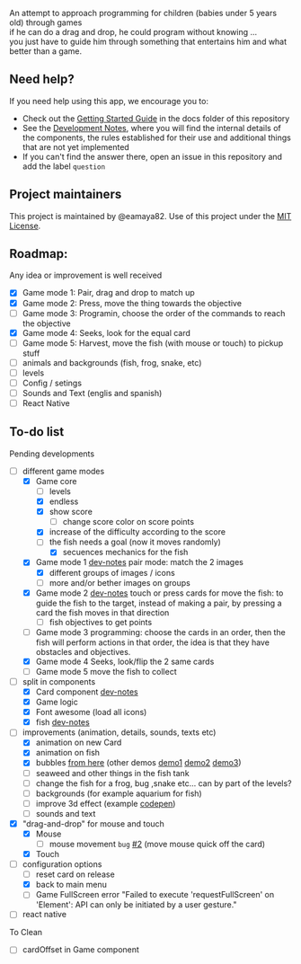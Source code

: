 An attempt to approach programming for children (babies under 5 years old) through games  
if he can do a drag and drop, he could program without knowing ...  
you just have to guide him through something that entertains him and what better than a game.  

## Need help?

If you need help using this app, we encourage you to:  

- Check out the [Getting Started Guide](docs/getting-started.md) in the docs folder of this repository
- See the [Development Notes](docs/dev-notes.md), where you will find the internal details of the components, the rules established for their use and additional things that are not yet implemented
- If you can't find the answer there, open an issue in this repository and add the label `question`

## Project maintainers

This project is maintained by @eamaya82. Use of this project under the [MIT License](LICENSE).  


## Roadmap:
Any idea or improvement is well received  

- [x] Game mode 1: Pair, drag and drop to match up
- [x] Game mode 2: Press, move the thing towards the objective
- [ ] Game mode 3: Programin, choose the order of the commands to reach the objective
- [x] Game mode 4: Seeks, look for the equal card  
- [ ] Game mode 5: Harvest, move the fish (with mouse or touch) to pickup stuff  
- [ ] animals and backgrounds (fish, frog, snake, etc)
- [ ] levels
- [ ] Config / setings
- [ ] Sounds and Text (englis and spanish)
- [ ] React Native
 
## To-do list
Pending developments  

- [ ] different game modes
  - [x] Game core
    - [ ] levels
    - [x] endless
    - [x] show score
      - [ ] change score color on score points
    - [x] increase of the difficulty according to the score
    - [ ] the fish needs a goal (now it moves randomly)
      - [x] secuences mechanics for the fish
  - [x] Game mode 1 [dev-notes](docs/dev-notes.md#game-mode1) pair mode: match the 2 images  
    - [x] different groups of images / icons
    - [ ] more and/or bether images on groups
  - [x] Game mode 2 [dev-notes](docs/dev-notes.md#game-mode2) touch or press cards for move the fish: to guide the fish to the target, instead of making a pair, by pressing a card the fish moves in that direction  
    - [ ] fish objectives to get points  
  - [ ] Game mode 3 programming: choose the cards in an order, then the fish will perform actions in that order, the idea is that they have obstacles and objectives.  
  - [x] Game mode 4 Seeks, look/flip the 2 same cards  
  - [ ] Game mode 5 move the fish to collect  
- [ ] split in components  
	- [x] Card component [dev-notes](docs/dev-notes.md#cards)  
	- [x] Game logic
	- [x] Font awesome (load all icons)  
  - [x] fish [dev-notes](docs/dev-notes.md#fish)  
- [ ] improvements (animation, details, sounds, texts etc)  
  - [x] animation on new Card  
  - [x] animation on fish  
  - [x] bubbles [from here][bubbles4] (other demos [demo1][bubbles1] [demo2][bubbles2] [demo3][bubbles3])  
  - [ ] seaweed and other things in the fish tank  
  - [ ] change the fish for a frog, bug ,snake etc... can by part of the levels?  
  - [ ] backgrounds (for example aquarium for fish)  
  - [ ] improve 3d effect (example [codepen][cp3deffect])  
  - [ ] sounds and text  
- [x] "drag-and-drop" for mouse and touch  
  - [x] Mouse  
    - [ ] mouse movement `bug` [#2](/../../issues/2) (move mouse quick off the card)  
  - [x] Touch  
- [ ] configuration options  
  - [ ] reset card on release  
  - [x] back to main menu  
  - [ ] Game FullScreen error "Failed to execute 'requestFullScreen' on 'Element': API can only be initiated by a user gesture."  
- [ ] react native  

To Clean  
- [ ] cardOffset in Game component  


[bubbles1]: https://codepen.io/matchboxhero/pen/LzdgOv?editors=1100
[bubbles2]: https://www.html5canvastutorials.com/advanced/html5-canvas-animated-bubbles/
[bubbles3]: https://codepen.io/Mark_Bowley/pen/mEtqj
[bubbles4]: http://jsfiddle.net/p5gpx
[cp3deffect]: https://codepen.io/ameyraut/pen/mzktE?editors=1100
